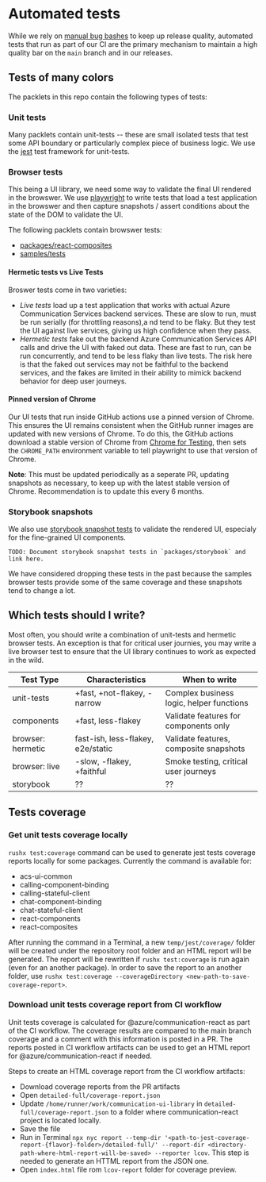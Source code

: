 # Automated tests

While we rely on [manual bug bashes](../releases/release-checklist.md) to keep up release quality, automated tests that run as part of our CI are the primary mechanism to maintain a high quality bar on the `main` branch and in our releases.

## Tests of many colors

The packlets in this repo contain the following types of tests:

### Unit tests

Many packlets contain unit-tests -- these are small isolated tests that test some API boundary or particularly complex piece of business logic. We use the [jest](https://jestjs.io/) test framework for unit-tests.

### Browser tests

This being a UI library, we need some way to validate the final UI rendered in the browswer. We use [playwright](https://playwright.dev/) to write tests that load a test application in the browswer and then capture snapshots / assert conditions about the state of the DOM to validate the UI.

The following packlets contain browswer tests:

* [packages/react-composites](../../packages/react-composites/tests/README.md)
* [samples/tests](../../samples/tests/README.md)

#### Hermetic tests vs Live Tests

Broswer tests come in two varieties:

* *Live tests* load up a test application that works with actual Azure Communication Services backend services. These are slow to run, must be run serially (for throttling reasons),a nd tend to be flaky. But they test the UI against live services, giving us high confidence when they pass.
* *Hermetic tests* fake out the backend Azure Communication Services API calls and drive the UI with faked out data. These are fast to run, can be run concurrently, and tend to be less flaky than live tests. The risk here is that the faked out services may not be faithful to the backend services, and the fakes are limited in their ability to mimick backend behavior for deep user journeys.

#### Pinned version of Chrome

Our UI tests that run inside GitHub actions use a pinned version of Chrome. This ensures the UI remains consistent when the GitHub runner images are updated with new versions of Chrome. To do this, the GitHub actions download a stable version of Chrome from [Chrome for Testing](https://developer.chrome.com/blog/chrome-for-testing/#versioned_browser_binaries), then sets the `CHROME_PATH` environment variable to tell playwright to use that version of Chrome.

**Note**: This must be updated periodically as a seperate PR, updating snapshots as necessary, to keep up with the latest stable version of Chrome. Recommendation is to update this every 6 months.

### Storybook snapshots

We also use [storybook snapshot tests](https://storybook.js.org/docs/react/writing-tests/snapshot-testing) to validate the rendered UI, especialy for the fine-grained UI components.

    TODO: Document storybook snapshot tests in `packages/storybook` and link here.

We have considered dropping these tests in the past because the samples browser tests provide some of the same coverage and these snapshots tend to change a lot.

## Which tests should I write?

Most often, you should write a combination of unit-tests and hermetic browser tests. An exception is that for critical user journies, you may write a live browser test to ensure that the UI library continues to work as expected in the wild.

| Test Type         |  Characteristics                  | When to write                               |
| ----------------- | --------------------------------- | ------------------------------------------- |
| unit-tests        | +fast, +not-flakey, -narrow       | Complex business logic, helper functions    |
| components        | +fast, less-flakey                 | Validate features for components only       |
| browser: hermetic | fast-ish, less-flakey, e2e/static | Validate features, composite snapshots      |
| browser: live     | -slow, -flakey, +faithful         | Smoke testing, critical user journeys       |
| storybook         | ??                                | ??                                          |

## Tests coverage

### Get unit tests coverage locally
`rushx test:coverage` command can be used to generate jest tests coverage reports locally for some packages. Currently the command is available for:
- acs-ui-common
- calling-component-binding
- calling-stateful-client
- chat-component-binding
- chat-stateful-client
- react-components
- react-composites

After running the command in a Terminal, a new `temp/jest/coverage/` folder will be created under the repository root folder and an HTML report will be generated. 
The report will be rewritten if `rushx test:coverage` is run again (even for an another package). In order to save the report to an another folder, use `rushx test:coverage --coverageDirectory <new-path-to-save-coverage-report>`.

### Download unit tests coverage report from CI workflow
Unit tests coverage is calculated for @azure/communication-react as part of the CI workflow. The coverage results are compared to the main branch coverage and a comment with this information is posted in a PR. The reports posted in CI workflow artifacts can be used to get an HTML report for @azure/communication-react if needed. 

Steps to create an HTML coverage report from the CI workflow artifacts:
- Download coverage reports from the PR artifacts
- Open `detailed-full/coverage-report.json`
- Update `/home/runner/work/communication-ui-library` in `detailed-full/coverage-report.json` to a folder where communication-react project is located locally.
- Save the file
- Run in Terminal `npx nyc report --temp-dir '<path-to-jest-coverage-report-{flavor}-folder>/detailed-full/' --report-dir <directory-path-where-html-report-will-be-saved> --reporter lcov`. This step is needed to generate an HTTML report from the JSON one.
- Open `index.html` file rom `lcov-report` folder for coverage preview.